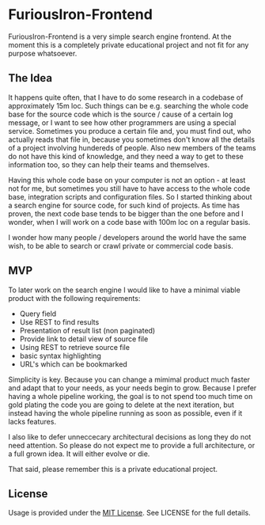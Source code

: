 # FuriousIron-Frontend

FuriousIron-Frontend is a very simple search engine frontend. At the moment this is a completely 
private educational project and not fit for any purpose whatsoever.

## The Idea

It happens quite often, that I have to do some research in a codebase of approximately 15m 
loc. Such things can be e.g. searching the whole code base for the source code which is the
source / cause of a certain log message, or I want to see how other programmers are using a
special service. Sometimes you produce a certain file and, you must find out, who actually
reads that file in, because you sometimes don't know all the details of a project involving
hundereds of people. Also new members of the teams do not have this kind of knowledge, and 
they need a way to get to these information too, so they can help their teams and themselves.

Having this whole code base on your computer is not an option - at least not for me, but sometimes
you still have to have access to the whole code base, integration scripts and configuration files. 
So I started thinking about a search engine for source code, for such kind of projects. As time has
proven, the next code base tends to be bigger than the one before and I wonder, when I will work
on a code base with 100m loc on a regular basis.

I wonder how many people / developers around the world have the same wish, to be able to search 
or crawl private or commercial code basis.

## MVP

To later work on the search engine I would like to have a minimal viable product with the following
requirements:

* Query field
* Use REST to find results
* Presentation of result list (non paginated)
* Provide link to detail view of source file
* Using REST to retrieve source file
* basic syntax highlighting
* URL's which can be bookmarked

Simplicity is key. Because you can change a mimimal product much faster and adapt that to your needs,
as your needs begin to grow. Because I prefer having a whole pipeline working, the goal is to not 
spend too much time on gold plating the code you are going to delete at the next iteration, but instead
having the whole pipeline running as soon as possible, even if it lacks features. 

I also like to defer unneccecary architectural decisions as long they do not need attention. So please
do not expect me to provide a full architecture, or a full grown idea. It will either evolve or die.

That said, please remember this is a private educational project.

## License

Usage is provided under the [MIT License](http://http//opensource.org/licenses/mit-license.php). See LICENSE for the full details.
